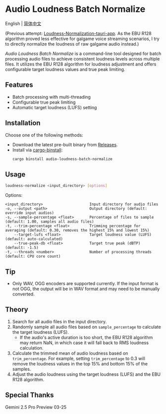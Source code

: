 # Audio Loudness Batch Normalize

English | [简体中文](./README-zh_CN.md)

(Previous attempt: [Loudness-Normalization-tauri-app](https://github.com/lxl66566/Loudness-Normalization-tauri-app). As the EBU R128 algorithm proved less effective for galgame voice streaming scenarios, I try to directly normalize the loudness of raw galgame audio instead.)

_Audio Loudness Batch Normalize_ is a command-line tool designed for batch processing audio files to achieve consistent loudness levels across multiple files. It utilizes the EBU R128 algorithm for loudness adjustment and offers configurable target loudness values and true peak limiting.

## Features

- Batch processing with multi-threading
- Configurable true peak limiting
- Automatic target loudness (LUFS) setting

## Installation

Choose one of the following methods:

- Download the latest pre-built binary from [Releases](https://github.com/lxl66566/audio-loudness-batch-normalize/releases).
- Install via [cargo-binstall](https://github.com/cargo-bins/cargo-binstall):
  ```bash
  cargo binstall audio-loudness-batch-normalize
  ```

## Usage

```bash
loudness-normalize <input_directory> [options]
```

Options:

```
<input_directory>                     Input directory for audio files
-o, --output <path>                   Output directory (default: override input audios)
-s, --sample-percentage <float>       Percentage of files to sample (default: 1.00, samples all audio files)
-t, --trim-percentage <float>         Trimming percentage for averaging (default: 0.30, removes the highest 15% and lowest 15%)
    --target-lufs <float>             Target loudness value (LUFS) (default: auto-calculated)
    --true-peak-db <float>            Target true peak (dBTP) (default: -1.5)
-t, --threads <number>                Number of processing threads (default: CPU core count)
```

## Tip

- Only WAV, OGG encoders are supported currently. If the input format is not OGG, the output will be in WAV format and may need to be manually converted.

## Theory

1. Search for all audio files in the input directory.
2. Randomly sample all audio files based on `sample_percentage` to calculate the target loudness (LUFS).
   - If the audio's active duration is too short, the EBU R128 algorithm may return NaN, in which case it will fall back to RMS loudness calculation.
3. Calculate the trimmed mean of audio loudness based on `trim_percentage`. For example, setting `trim_percentage` to 0.3 will remove the loudness values in the top 15% and bottom 15% of the samples.
4. Adjust the audio loudness using the target loudness (LUFS) and the EBU R128 algorithm.

## Special Thanks

Gemini 2.5 Pro Preview 03-25
